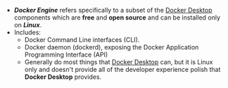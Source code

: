 - ***Docker Engine*** refers specifically to a subset of the [Docker Desktop](Docker%20desktop.md) components which are **free** and **open source** and can be installed only on ***Linux***.
- Includes:
	- Docker Command Line interfaces (CLI).
	- Docker daemon (dockerd), exposing the Docker Application Programming Interface (API)
	- Generally do most things that [Docker Desktop](Docker%20desktop.md) can, but it is Linux only and doesn't provide all of the developer experience polish that **Docker Desktop** provides.
